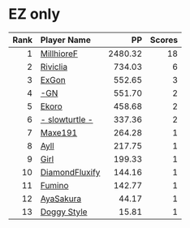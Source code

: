 # EZ only
| Rank | Player Name |  PP  | Scores |
| ----:|:----------- | ----:| ------:|
| 1 | [MillhioreF](https://osu.ppy.sh/u/941094) | 2480.32 | 18 |
| 2 | [Riviclia](https://osu.ppy.sh/u/1616533) | 734.03 | 6 |
| 3 | [ExGon](https://osu.ppy.sh/u/214187) | 552.65 | 3 |
| 4 | [-GN](https://osu.ppy.sh/u/895581) | 551.70 | 2 |
| 5 | [Ekoro](https://osu.ppy.sh/u/284905) | 458.68 | 2 |
| 6 | [- slowturtle -](https://osu.ppy.sh/u/2198995) | 337.36 | 2 |
| 7 | [Maxe191](https://osu.ppy.sh/u/2184751) | 264.28 | 1 |
| 8 | [Ayll](https://osu.ppy.sh/u/5680885) | 217.75 | 1 |
| 9 | [Girl](https://osu.ppy.sh/u/2813864) | 199.33 | 1 |
| 10 | [DiamondFluxify](https://osu.ppy.sh/u/3934546) | 144.16 | 1 |
| 11 | [Fumino](https://osu.ppy.sh/u/1842742) | 142.77 | 1 |
| 12 | [AyaSakura](https://osu.ppy.sh/u/5010647) | 44.17 | 1 |
| 13 | [Doggy Style](https://osu.ppy.sh/u/3645031) | 15.81 | 1 |

